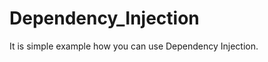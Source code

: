 Dependency_Injection
====================

It is simple example how you can use Dependency Injection.
